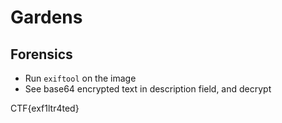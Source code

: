 # Gardens
## Forensics

- Run `exiftool` on the image
- See base64 encrypted text in description field, and decrypt

CTF{exf1ltr4ted}

